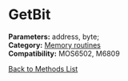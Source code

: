 # GetBit

**Parameters:** address, byte;  
**Category:** [Memory routines](../categories/memory_routines.md)  
**Compatibility:** MOS6502, M6809  


[Back to Methods List](../../SUMMARY.md)
